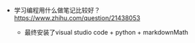 * 学习编程用什么做笔记比较好？
https://www.zhihu.com/question/21438053

  * 最终安装了visual studio code + python + markdownMath



